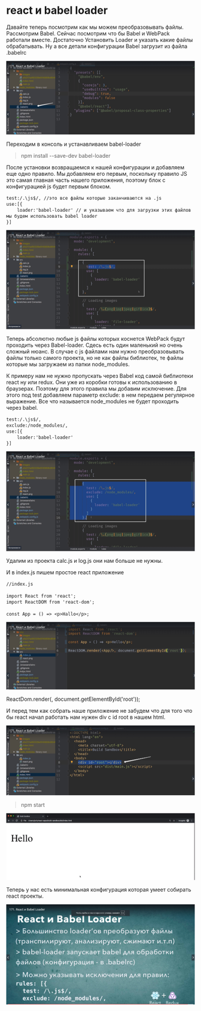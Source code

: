 # react и babel loader

Давайте теперь посмотрим как мы можем преобразовывать файлы. Рассмотрим Babel. Сейчас посмотрим что бы Babel и WebPack работали вместе.
Достаточно Установить Loader и указать какие файлы обрабатывать. Ну а все детали конфигурации Babel загрузит из файла .babelrc

![](../img/build__the__react__webpack__app/react__and__babel__loaders/001.jpg)

Переходим в консоль и устанавливаем babel-loader

> npm install --save-dev babel-loader

После установки возвращаемся к нашей конфигурации и добавляем еще одно правило.  Мы добавляем его первым, поскольку правило JS это самая главная часть нашего приложения, поэтому блок с конфигурацией js будет первым блоком.

```
test:/.\js$/, //это все файлы которые заканчиваются на .js
use:[{
    loader:'babel-loader' // и указываем что для загрузки этих файлов мы будем использовать babel loader
}]

```

![](../img/build__the__react__webpack__app/react__and__babel__loaders/002.jpg)

Теперь абсолютно любые js файлы которых коснется WebPack будут проходить через Babel-loader.
Сдесь есть один маленький но очень сложный нюанс. В случае с js файлами нам нужно преобразовывать файлы только самого проекта, но не как файлы библиотек, те файлы которые мы загружаем из папки node_modules.

К примеру нам не нужно пропускать через Babel код самой библиотеки react ну или redux. Они уже из коробки готовы к использованию в браузерах.
Поэтому для этого правила мы добавим исключение. 
Для этого под test добавляем параметр exclude: в нем передаем регулярное выражение. Все что называется node_modules не будет проходить через babel. 

```
test:/.\js$/,
exclude:/node_modules/,
use:[{
    loader:'babel-loader'
}]

```

![](../img/build__the__react__webpack__app/react__and__babel__loaders/003.jpg)

Удалим из проекта calc.js и log.js они нам больше не нужны.

И в index.js пишем простое react приложение

```
//index.js

import React from 'react';
import ReactDOM from 'react-dom';

const App = () => <p>Hallo</p>;

```

![](../img/build__the__react__webpack__app/react__and__babel__loaders/004.jpg)

ReactDom.render(<App/>, document.getElementById('root'));

И перед тем как собрать наше приложение не забудем что для того что бы react начал работать нам нужен div с id root в нашем html.

![](../img/build__the__react__webpack__app/react__and__babel__loaders/005.jpg)


> npm start

![](../img/build__the__react__webpack__app/react__and__babel__loaders/006.jpg)

Теперь у нас есть минимальная конфигурация которая умеет собирать react проекты.

![](../img/build__the__react__webpack__app/react__and__babel__loaders/007.jpg)


